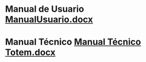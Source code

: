 # Manual de Usuario [ManualUsuario.docx](https://github.com/Totem-Univalle/Totem_Api_Univalle/files/13454891/ManualUsuario.docx)
# Manual Técnico [Manual Técnico Totem.docx](https://github.com/Totem-Univalle/Totem_Api_Univalle/files/13454889/Manual.Tecnico.Totem.docx)
